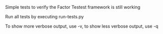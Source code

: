 Simple tests to verify the Factor Testest framework is still working

Run all tests by executing
run-tests.py

To show more verbose output, use -v, to show less verbose output, use -q

